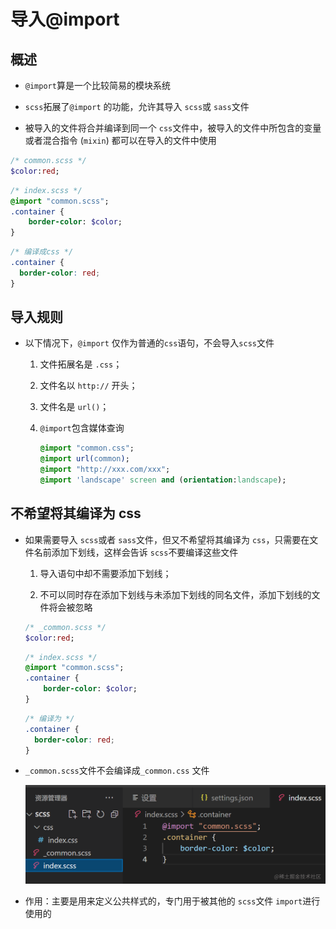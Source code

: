 # 导入@import

## 概述

- `@import`算是一个比较简易的模块系统

- `scss`拓展了`@import` 的功能，允许其导入 `scss`或 `sass`文件

- 被导入的文件将合并编译到同一个 `css`文件中，被导入的文件中所包含的变量或者混合指令 (`mixin`) 都可以在导入的文件中使用

```sass&#x20;(scss)&#x20;
/* common.scss */
$color:red;
```

```sass&#x20;(scss)&#x20;
/* index.scss */
@import "common.scss";
.container {
    border-color: $color;
}

```

```css
/* 编译成css */
.container {
  border-color: red;
}

```

## 导入规则

- 以下情况下，`@import` 仅作为普通的`css`语句，不会导入`scss`文件

    1. 文件拓展名是 `.css`；

    2. 文件名以 `http://` 开头；

    3. 文件名是 `url()`；

    4. `@import`包含媒体查询

        ```sass&#x20;(sass)&#x20;
        @import "common.css";
        @import url(common);
        @import "http://xxx.com/xxx";
        @import 'landscape' screen and (orientation:landscape);
        ```

## 不希望将其编译为 css

- 如果需要导入 `scss`或者 `sass`文件，但又不希望将其编译为 `css`，只需要在文件名前添加下划线，这样会告诉 `scss`不要编译这些文件

    1. 导入语句中却不需要添加下划线；

    2. 不可以同时存在添加下划线与未添加下划线的同名文件，添加下划线的文件将会被忽略

    ```sass&#x20;(scss)&#x20;
    /* _common.scss */
    $color:red;

    ```

    ```sass&#x20;(scss)&#x20;
    /* index.scss */
    @import "common.scss";
    .container {
        border-color: $color;
    }

    ```

    ```css
    /* 编译为 */
    .container {
      border-color: red;
    }

    ```

- `_common.scss`文件不会编译成`_common.css` 文件

    ![](image/image_5wWNbmZQzi.png)

- 作用：主要是用来定义公共样式的，专门用于被其他的 `scss`文件 `import`进行使用的
